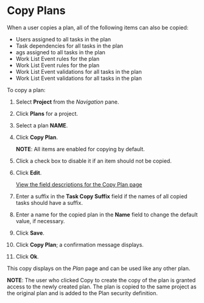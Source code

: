 # Copy Plans

When a user copies a plan, all of the following items can also be
copied:

  - Users assigned to all tasks in the plan
  - Task dependencies for all tasks in the plan
  - ags assigned to all tasks in the plan
  - Work List Event rules for the plan
  - Work List Event rules for the plan
  - Work List Event validations for all tasks in the plan
  - Work List Event validations for all tasks in the plan

To copy a plan:

1.  Select <span style="font-weight: bold;">Project</span> from the
    *Navigation* pane.

2.  Click **Plans** for a project.

3.  Select a plan **NAME**.

4.  Click **Copy Plan**.
    
    **NOTE**: All items are enabled for copying by default.

5.  Click a check box to disable it if an item should not be copied.

6.  Click **Edit**.
    
    [View the field descriptions for the Copy Plan page](Copy_Plan.htm)

7.  Enter a suffix in the **Task Copy Suffix** field if the names of all
    copied tasks should have a suffix.

8.  Enter a name for the copied plan in the **Name** field to change the
    default value, if necessary.

9.  Click **Save**.

10. Click **Copy Plan**; a confirmation message displays.

11. Click **Ok**.

This copy displays on the *Plan* page and can be used like any other
plan.

<span style="font-weight: bold;">NOTE</span>: The user who clicked Copy
to create the copy of the plan is granted access to the newly created
plan. The plan is copied to the same project as the original plan and is
added to the Plan security definition.
